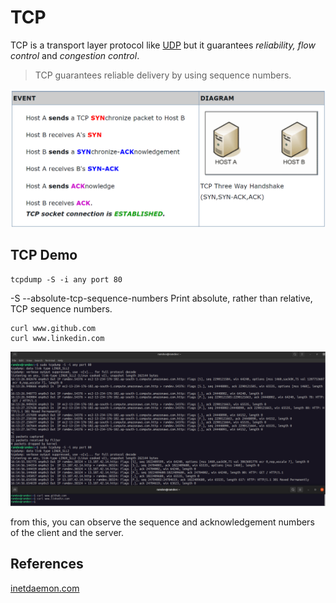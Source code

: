 # TCP
TCP is a transport layer protocol like [UDP](../udp/udp.md) but it guarantees *reliability, flow control* and *congestion control*.

>TCP guarantees reliable delivery by using sequence numbers. 

![TCP 3 Way-HandShake](tcp1.drawio.svg)

## TCP Demo

```
tcpdump -S -i any port 80
```
-S
--absolute-tcp-sequence-numbers
Print absolute, rather than relative, TCP sequence numbers.

```
curl www.github.com
curl www.linkedin.com
```

![TCP Demo](tcp2.drawio.svg)

from this, you can observe the sequence and acknowledgement numbers of the client and the server. 

## References
[inetdaemon.com](https://www.inetdaemon.com/tutorials/internet/tcp/3-way_handshake.shtml)